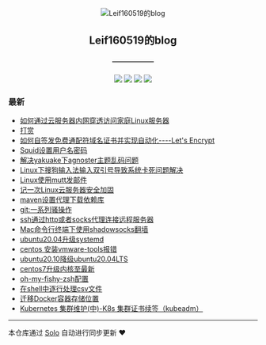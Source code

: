 <p align="center"><img alt="Leif160519的blog" src="https://b3logfile.com/file/2020/08/preview-ef2c51c9.jpg"></p><h2 align="center">
Leif160519的blog
</h2>

<h4 align="center"><div class="text" style=" text-align:center;">——————</div></h4>
<p align="center"><a title="Leif160519的blog" target="_blank" href="https://github.com/Leif160519/solo-blog"><img src="https://img.shields.io/github/last-commit/Leif160519/solo-blog.svg?style=flat-square&color=FF9900"></a>
<a title="GitHub repo size in bytes" target="_blank" href="https://github.com/Leif160519/solo-blog"><img src="https://img.shields.io/github/repo-size/Leif160519/solo-blog.svg?style=flat-square"></a>
<a title="Solo Version" target="_blank" href="https://github.com/88250/solo/releases"><img src="https://img.shields.io/badge/solo-4.4.0-f1e05a.svg?style=flat-square&color=blueviolet"></a>
<a title="Hits" target="_blank" href="https://github.com/88250/hits"><img src="https://hits.b3log.org/Leif160519/solo-blog.svg"></a></p>

### 最新

* [如何通过云服务器内网穿透访问家庭Linux服务器](https://github.icu/articles/2023/06/16/1686899454011.html)
* [打赏](https://github.icu/reward)
* [如何自签发免费通配符域名证书并实现自动化----Let's Encrypt](https://github.icu/articles/2023/06/10/1686364528354.html)
* [Squid设置用户名密码](https://github.icu/articles/2021/11/27/1638001156905.html)
* [解决yakuake下agnoster主题乱码问题](https://github.icu/articles/2021/07/14/1626242574623.html)
* [Linux下搜狗输入法输入双引号导致系统卡死问题解决](https://github.icu/articles/2021/06/02/1622621985024.html)
* [Linux使用mutt发邮件](https://github.icu/articles/2021/06/02/1622615771782.html)
* [记一次Linux云服务器安全加固](https://github.icu/articles/2021/05/30/1622389160141.html)
* [maven设置代理下载依赖库](https://github.icu/articles/2021/05/27/1622076837301.html)
* [git:一系列骚操作](https://github.icu/articles/2021/05/26/1622019260323.html)
* [ssh通过http或者socks代理连接远程服务器](https://github.icu/articles/2021/05/25/1621933732647.html)
* [Mac命令行终端下使用shadowsocks翻墙](https://github.icu/articles/2021/02/20/1613795676905.html)
* [ubuntu20.04升级systemd](https://github.icu/articles/2021/02/01/1612156368219.html)
* [centos 安装vmware-tools报错](https://github.icu/articles/2021/01/19/1611045921204.html)
* [ubuntu20.10降级ubuntu20.04LTS](https://github.icu/articles/2020/11/10/1604972751680.html)
* [centos7升级内核至最新](https://github.icu/articles/2020/11/04/1604482295888.html)
* [oh-my-fishy-zsh配置](https://github.icu/articles/2020/09/02/1599028639385.html)
* [在shell中逐行处理csv文件](https://github.icu/articles/2020/08/24/1598261345722.html)
* [迁移Docker容器存储位置](https://github.icu/articles/2020/08/11/1597111681382.html)
* [Kubernetes 集群维护(中)-K8s 集群证书续签（kubeadm）](https://github.icu/articles/2020/08/09/1596949888243.html)



---

本仓库通过 [Solo](https://github.com/88250/solo) 自动进行同步更新 ❤️ 